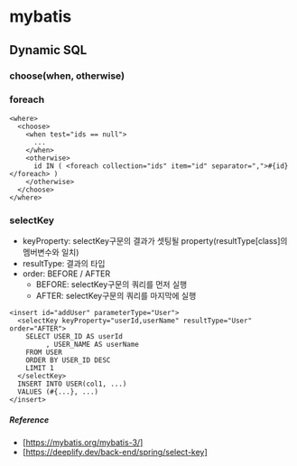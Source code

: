 # mybatis

##  Dynamic SQL
### choose(when, otherwise)
### foreach

```
<where>
  <choose>
    <when test="ids == null">
      ...
    </when>
    <otherwise>
      id IN ( <foreach collection="ids" item="id" separator=",">#{id}</foreach> )
    </otherwise>
  </choose>
</where>
```
### selectKey
* keyProperty: selectKey구문의 결과가 셋팅될 property(resultType[class]의 멤버변수와 일치)
* resultType: 결과의 타입
* order: BEFORE / AFTER
  * BEFORE: selectKey구문의 쿼리를 먼저 실행
  * AFTER: selectKey구문의 쿼리를 마지막에 실행

```
<insert id="addUser" parameterType="User">
  <selectKey keyProperty="userId,userName" resultType="User" order="AFTER">
    SELECT USER_ID AS userId
         , USER_NAME AS userName
    FROM USER
    ORDER BY USER_ID DESC
    LIMIT 1
  </selectKey>
  INSERT INTO USER(col1, ...)
  VALUES (#{...}, ...)
</insert>
```
##### Reference
* [https://mybatis.org/mybatis-3/]
* [https://deeplify.dev/back-end/spring/select-key]
